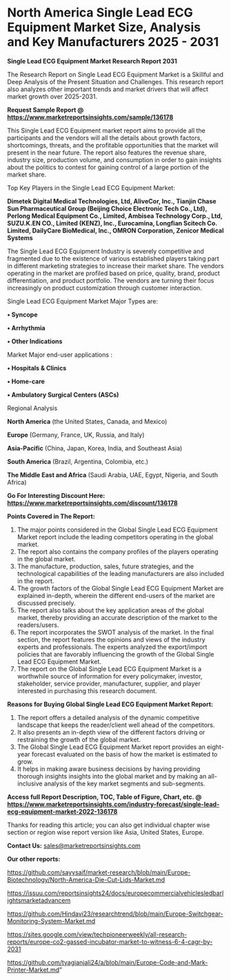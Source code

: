  # North America Single Lead ECG Equipment Market Size, Analysis and Key Manufacturers 2025 - 2031

<strong>Single Lead ECG Equipment Market Research Report 2031</strong>

The Research Report on Single Lead ECG Equipment Market is a Skillful and Deep Analysis of the Present Situation and Challenges. This research report also analyzes other important trends and market drivers that will affect market growth over 2025-2031.

<strong>Request Sample Report @ <a href=https://www.marketreportsinsights.com/sample/136178>https://www.marketreportsinsights.com/sample/136178</a></strong>

This Single Lead ECG Equipment market report aims to provide all the participants and the vendors will all the details about growth factors, shortcomings, threats, and the profitable opportunities that the market will present in the near future. The report also features the revenue share, industry size, production volume, and consumption in order to gain insights about the politics to contest for gaining control of a large portion of the market share.

Top Key Players in the Single Lead ECG Equipment Market:

<strong>Dimetek Digital Medical Technologies, Ltd, AliveCor, Inc., Tianjin Chase Sun Pharmaceutical Group (Beijing Choice Electronic Tech Co., Ltd), Perlong Medical Equipment Co., Limited, Ambisea Technology Corp., Ltd, SUZU.K.EN CO., Limited (KENZ), Inc., Eurocamina, Longfian Scitech Co. Limited, DailyCare BioMedical, Inc., OMRON Corporation, Zenicor Medical Systems</strong>

The Single Lead ECG Equipment Industry is severely competitive and fragmented due to the existence of various established players taking part in different marketing strategies to increase their market share. The vendors operating in the market are profiled based on price, quality, brand, product differentiation, and product portfolio. The vendors are turning their focus increasingly on product customization through customer interaction.

Single Lead ECG Equipment Market Major Types are:

<strong>• Syncope

• Arrhythmia

• Other Indications</strong>

Market Major end-user applications :

<strong>• Hospitals & Clinics

• Home-care

• Ambulatory Surgical Centers (ASCs)</strong>

Regional Analysis

</u><strong><b>North America</b></strong> (the United States, Canada, and Mexico)

<strong><b>Europe </b></strong>(Germany, France, UK, Russia, and Italy)

<strong><b>Asia-Pacific</b></strong> (China, Japan, Korea, India, and Southeast Asia)

<strong><b>South America</b></strong> (Brazil, Argentina, Colombia, etc.)

<strong><b>The Middle East and Africa</b></strong> (Saudi Arabia, UAE, Egypt, Nigeria, and South Africa)

<strong>Go For Interesting Discount Here: <a href=https://www.marketreportsinsights.com/discount/136178>https://www.marketreportsinsights.com/discount/136178</a></strong>

<strong>Points Covered in The Report:</strong>
<ol>
  <li>The major points considered in the Global Single Lead ECG Equipment Market report include the leading competitors operating in the global market.</li>
  <li>The report also contains the company profiles of the players operating in the global market.</li>
  <li>The manufacture, production, sales, future strategies, and the technological capabilities of the leading manufacturers are also included in the report.</li>
  <li>The growth factors of the Global Single Lead ECG Equipment Market are explained in-depth, wherein the different end-users of the market are discussed precisely.</li>
  <li>The report also talks about the key application areas of the global market, thereby providing an accurate description of the market to the readers/users.</li>
  <li>The report incorporates the SWOT analysis of the market. In the final section, the report features the opinions and views of the industry experts and professionals. The experts analyzed the export/import policies that are favorably influencing the growth of the Global Single Lead ECG Equipment Market.</li>
  <li>The report on the Global Single Lead ECG Equipment Market is a worthwhile source of information for every policymaker, investor, stakeholder, service provider, manufacturer, supplier, and player interested in purchasing this research document.</li>
</ol>
<strong>Reasons for Buying Global Single Lead ECG Equipment Market Report:</strong>

<ol>
  <li>The report offers a detailed analysis of the dynamic competitive landscape that keeps the reader/client well ahead of the competitors.</li>
  <li>It also presents an in-depth view of the different factors driving or restraining the growth of the global market.</li>
  <li>The Global Single Lead ECG Equipment Market report provides an eight-year forecast evaluated on the basis of how the market is estimated to grow.</li>
  <li>It helps in making aware business decisions by having providing thorough insights insights into the global market and by making an all-inclusive analysis of the key market segments and sub-segments.</li>
</ol>
<strong>Access full Report Description, TOC, Table of Figure, Chart, etc. @ <a href=https://www.marketreportsinsights.com/industry-forecast/single-lead-ecg-equipment-market-2022-136178>https://www.marketreportsinsights.com/industry-forecast/single-lead-ecg-equipment-market-2022-136178</a></strong>


Thanks for reading this article; you can also get individual chapter wise section or region wise report version like Asia, United States, Europe.

<strong>Contact Us:</strong>
sales@marketreportsinsights.com

<strong>Our other reports:</strong>

<a href=https://github.com/sayysaif/market-research/blob/main/Europe-Biotechnology/North-America-Die-Cut-Lids-Market.md>https://github.com/sayysaif/market-research/blob/main/Europe-Biotechnology/North-America-Die-Cut-Lids-Market.md</a>

<a href=https://issuu.com/reportsinsights24/docs/europecommercialvehiclesledbarlightsmarketadvancem>https://issuu.com/reportsinsights24/docs/europecommercialvehiclesledbarlightsmarketadvancem</a>

<a href=https://github.com/Hindavi23/researchtrend/blob/main/Europe-Switchgear-Monitoring-System-Market.md>https://github.com/Hindavi23/researchtrend/blob/main/Europe-Switchgear-Monitoring-System-Market.md</a>

<a href=https://sites.google.com/view/techpioneerweekly/all-research-reports/europe-co2-gassed-incubator-market-to-witness-6-4-cagr-by-2031>https://sites.google.com/view/techpioneerweekly/all-research-reports/europe-co2-gassed-incubator-market-to-witness-6-4-cagr-by-2031</a>

<a href=https://github.com/tyagianjali24/a/blob/main/Europe-Code-and-Mark-Printer-Market.md>https://github.com/tyagianjali24/a/blob/main/Europe-Code-and-Mark-Printer-Market.md</a>"
